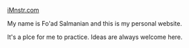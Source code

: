 <a target="_blank" href="http://imnstr.com">iMnstr.com</a>

My name is Fo'ad Salmanian and this is my personal website.

It's a plce for me to practice. Ideas are always welcome here.
